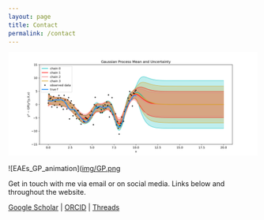 ```yaml
---
layout: page
title: Contact
permalink: /contact
---
```

![GPs](img/GP.png)

![EAEs_GP_animation]([img/GP.png](https://www.canva.com/design/DAGHdhAK1pI/uRPxDO-_t7wVeEQz72hH3w/edit?utm_content=DAGHdhAK1pI&utm_campaign=designshare&utm_medium=link2&utm_source=sharebutton
)

Get in touch with me via email or on social media. Links below and throughout the website.

[Google Scholar](https://scholar.google.com/citations?user=RCvn620AAAAJ&hl=en&oi=ao) | [ORCID](https://orcid.org/0000-0003-2996-7031) | [Threads](https://www.threads.net/@pr0fpy0m0) 
